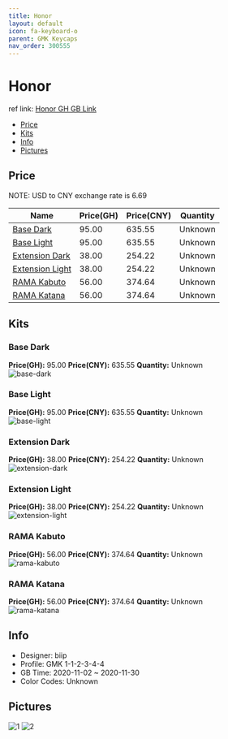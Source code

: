 ```yaml
---
title: Honor 
layout: default
icon: fa-keyboard-o
parent: GMK Keycaps
nav_order: 300555
---
```


# Honor 

ref link: [Honor GH GB Link](https://geekhack.org/index.php?topic=109319.0)  
* [Price](#price)  
* [Kits](#kits)  
* [Info](#info)  
* [Pictures](#pictures)  


## Price  

NOTE: USD to CNY exchange rate is 6.69

| Name          | Price(GH)    |  Price(CNY) | Quantity |
| ------------- | ------------ |  ---------- | -------- |
|[Base Dark](#base-dark)|95.00|635.55|Unknown|
|[Base Light](#base-light)|95.00|635.55|Unknown|
|[Extension Dark](#extension-dark)|38.00|254.22|Unknown|
|[Extension Light](#extension-light)|38.00|254.22|Unknown|
|[RAMA Kabuto](#rama-kabuto)|56.00|374.64|Unknown|
|[RAMA Katana](#rama-katana)|56.00|374.64|Unknown|


## Kits  
### Base Dark  
**Price(GH):** 95.00    **Price(CNY):** 635.55    **Quantity:** Unknown  
<img src="{{ 'assets/images/gmk-keycaps/honor/kits_pics/base-dark.jpg' | relative_url }}" alt="base-dark" class="image featured">

### Base Light  
**Price(GH):** 95.00    **Price(CNY):** 635.55    **Quantity:** Unknown  
<img src="{{ 'assets/images/gmk-keycaps/honor/kits_pics/base-light.jpg' | relative_url }}" alt="base-light" class="image featured">

### Extension Dark  
**Price(GH):** 38.00    **Price(CNY):** 254.22    **Quantity:** Unknown  
<img src="{{ 'assets/images/gmk-keycaps/honor/kits_pics/extension-dark.jpg' | relative_url }}" alt="extension-dark" class="image featured">

### Extension Light  
**Price(GH):** 38.00    **Price(CNY):** 254.22    **Quantity:** Unknown  
<img src="{{ 'assets/images/gmk-keycaps/honor/kits_pics/extension-light.jpg' | relative_url }}" alt="extension-light" class="image featured">

### RAMA Kabuto  
**Price(GH):** 56.00    **Price(CNY):** 374.64    **Quantity:** Unknown  
<img src="{{ 'assets/images/gmk-keycaps/honor/kits_pics/rama-kabuto.jpg' | relative_url }}" alt="rama-kabuto" class="image featured">

### RAMA Katana  
**Price(GH):** 56.00    **Price(CNY):** 374.64    **Quantity:** Unknown  
<img src="{{ 'assets/images/gmk-keycaps/honor/kits_pics/rama-katana.png' | relative_url }}" alt="rama-katana" class="image featured">


## Info  
* Designer: biip  
* Profile: GMK 1-1-2-3-4-4  
* GB Time: 2020-11-02 ~ 2020-11-30  
* Color Codes: Unknown  


## Pictures  
<img src="{{ 'assets/images/gmk-keycaps/honor/rendering_pics/1.jpg' | relative_url }}" alt="1" class="image featured">
<img src="{{ 'assets/images/gmk-keycaps/honor/rendering_pics/2.jpg' | relative_url }}" alt="2" class="image featured">
